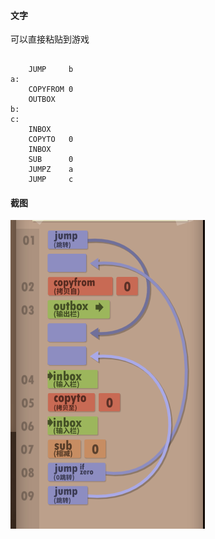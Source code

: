 #### 文字

可以直接粘贴到游戏

```

    JUMP     b
a:
    COPYFROM 0
    OUTBOX
b:
c:
    INBOX
    COPYTO   0
    INBOX
    SUB      0
    JUMPZ    a
    JUMP     c
```

#### 截图

![](1.png)